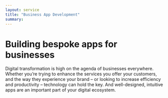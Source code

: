```yaml
---
layout: service
title: "Business App Development"
summary: 
---
```

# Building bespoke apps for businesses
Digital transformation is high on the agenda of businesses everywhere. Whether you’re trying to enhance the services you offer your customers, and the way they experience your brand – or looking to increase efficiency and productivity – technology can hold the key. And well-designed, intuitive apps are an important part of your digital ecosystem.